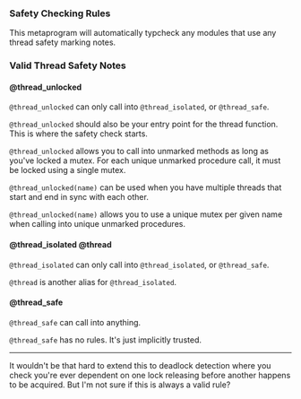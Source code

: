 
### Safety Checking Rules

This metaprogram will automatically typcheck any modules that use any thread safety marking notes.

### Valid Thread Safety Notes

#### @thread_unlocked

`@thread_unlocked` can only call into `@thread_isolated`, or `@thread_safe`.

`@thread_unlocked` should also be your entry point for the thread function. This is where the safety check starts.

`@thread_unlocked` allows you to call into unmarked methods as long as you've locked a mutex. For each unique unmarked procedure call, it must be locked using a single mutex.

`@thread_unlocked(name)` can be used when you have multiple threads that start and end in sync with each other.

`@thread_unlocked(name)` allows you to use a unique mutex per given name when calling into unique unmarked procedures.

#### @thread_isolated @thread

`@thread_isolated` can only call into `@thread_isolated`, or `@thread_safe`.

`@thread` is another alias for `@thread_isolated`.

#### @thread_safe

`@thread_safe` can call into anything.

`@thread_safe` has no rules. It's just implicitly trusted.

---

It wouldn't be that hard to extend this to deadlock detection where you check you're ever dependent on one lock releasing before another happens to be acquired. But I'm not sure if this is always a valid rule?
